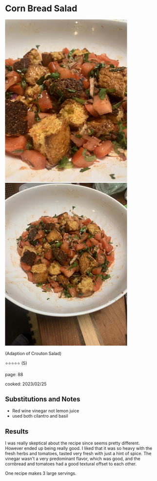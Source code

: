 # Corn Bread Salad
<img src="/cooking/Photos/2023-02-25_corn-bread-salad-zi.jpg" alt="Cornbread salad closeup" width="400"/> <img src="/cooking/Photos/2023-02-25_corn-bread-salad-zo.jpg" alt="Cornbread salad in bowl" width="400"/>

(Adaption of Crouton Salad)

:star::star::star::star::star: (5)

page: 88

cooked: 2023/02/25

## Substitutions and Notes
- Red wine vinegar not lemon juice
- used both cilantro and basil

## Results
I was really skeptical about the recipe since seems pretty different. However ended up being really good. 
I liked that it was so heavy with the fresh herbs and tomatoes, tasted very fresh with just a hint of spice. 
The vinegar wasn't a very predominant flavor, which was good, and the cornbread and tomatoes had a good textural offset to each other.

One recipe makes 3 large servings.
